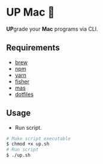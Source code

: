 # UP Mac :balloon:
**UP**grade your **Mac** programs via CLI.

## Requirements
- [brew](https://brew.sh/)
- [npm](https://www.npmjs.com/)
- [yarn](https://yarnpkg.com/lang/en/)
- [fisher](https://github.com/fisherman/fisherman)
- [mas](https://github.com/mas-cli/mas)
- [dotfiles](https://github.com/thoughtbot/dotfiles)

## Usage
- Run script.
```zsh
# Make script executable
$ chmod +x up.sh
# Run script
$ ./up.sh
```
